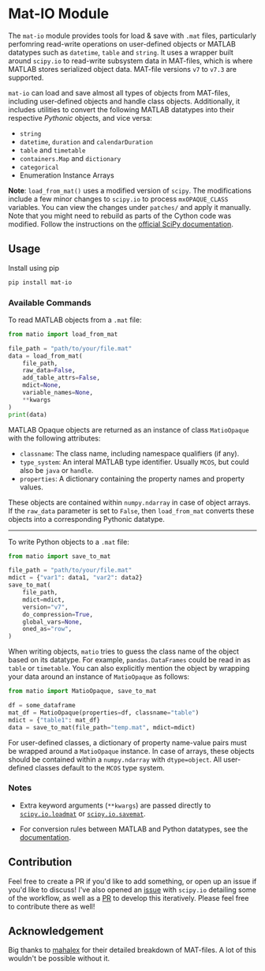 # Mat-IO Module

The `mat-io` module provides tools for load & save with `.mat` files, particularly perfomring read-write operations on user-defined objects or MATLAB datatypes such as `datetime`, `table` and `string`. It uses a wrapper built around `scipy.io` to read-write subsystem data in MAT-files, which is where MATLAB stores serialized object data. MAT-file versions `v7` to `v7.3` are supported.

`mat-io` can load and save almost all types of objects from MAT-files, including user-defined objects and handle class objects. Additionally, it includes utilities to convert the following MATLAB datatypes into their respective _Pythonic_ objects, and vice versa:

- `string`
- `datetime`, `duration` and `calendarDuration`
- `table` and `timetable`
- `containers.Map` and `dictionary`
- `categorical`
- Enumeration Instance Arrays

**Note**: `load_from_mat()` uses a modified version of `scipy`. The modifications include a few minor changes to `scipy.io` to process `mxOPAQUE_CLASS` variables. You can view the changes under `patches/` and apply it manually. Note that you might need to rebuild as parts of the Cython code was modified. Follow the instructions on the [official SciPy documentation](https://scipy.github.io/devdocs/building/index.html#building-from-source).

## Usage

Install using pip

```bash
pip install mat-io
```

### Available Commands

To read MATLAB objects from a `.mat` file:

```python
from matio import load_from_mat

file_path = "path/to/your/file.mat"
data = load_from_mat(
    file_path,
    raw_data=False,
    add_table_attrs=False,
    mdict=None,
    variable_names=None,
    **kwargs
)
print(data)
```

MATLAB Opaque objects are returned as an instance of class `MatioOpaque` with the following attributes:

- `classname`: The class name, including namespace qualifiers (if any).
- `type_system`: An interal MATLAB type identifier. Usually `MCOS`, but could also be `java` or `handle`.
- `properties`: A dictionary containing the property names and property values.

These objects are contained within `numpy.ndarray` in case of object arrays. If the `raw_data` parameter is set to `False`, then `load_from_mat` converts these objects into a corresponding Pythonic datatype.

---

To write Python objects to a `.mat` file:

```python
from matio import save_to_mat

file_path = "path/to/your/file.mat"
mdict = {"var1": data1, "var2": data2}
save_to_mat(
    file_path,
    mdict=mdict,
    version="v7",
    do_compression=True,
    global_vars=None,
    oned_as="row",
)
```

When writing objects, `matio` tries to guess the class name of the object based on its datatype. For example, `pandas.DataFrames` could be read in as `table` or `timetable`. You can also explicitly mention the object by wrapping your data around an instance of `MatioOpaque` as follows:

```python
from matio import MatioOpaque, save_to_mat

df = some_dataframe
mat_df = MatioOpaque(properties=df, classname="table")
mdict = {"table1": mat_df}
data = save_to_mat(file_path="temp.mat", mdict=mdict)
```

For user-defined classes, a dictionary of property name-value pairs must be wrapped around a `MatioOpaque` instance. In case of arrays, these objects should be contained within a `numpy.ndarray` with `dtype=object`. All user-defined classes default to the `MCOS` type system.

### Notes

- Extra keyword arguments (`**kwargs`) are passed directly to [`scipy.io.loadmat`](https://docs.scipy.org/doc/scipy/reference/generated/scipy.io.loadmat.html) or [`scipy.io.savemat`](https://docs.scipy.org/doc/scipy/reference/generated/scipy.io.savemat.html).

- For conversion rules between MATLAB and Python datatypes, see the [documentation](https://github.com/foreverallama/matio/tree/main/docs).

## Contribution

Feel free to create a PR if you'd like to add something, or open up an issue if you'd like to discuss! I've also opened an [issue](https://github.com/scipy/scipy/issues/22736) with `scipy.io` detailing some of the workflow, as well as a [PR](https://github.com/scipy/scipy/pull/22847) to develop this iteratively. Please feel free to contribute there as well!

## Acknowledgement

Big thanks to [mahalex](https://github.com/mahalex/MatFileHandler) for their detailed breakdown of MAT-files. A lot of this wouldn't be possible without it.
